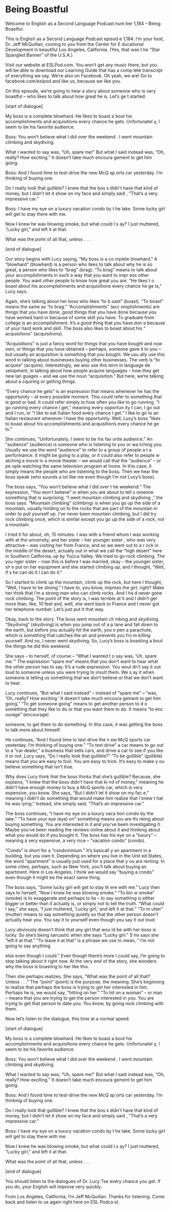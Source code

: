 # Being Boastful

Welcome to English as a Second Language Podcast num ber 1,184 – Being Boastful.

This is English as a Second Language Podcast episod e 1,184. I’m your host, Dr. Jeff McQuillan, coming to you from the Center for E ducational Development in beautiful Los Angeles, California. (Yes, that was t he “Star Spangled Banner” of the U.S.A.)

Visit our website at ESLPod.com. You won’t get any music there, but you will be able to download our Learning Guide that has a comp lete transcript of everything we say. We’re also on Facebook. Oh yeah, we are! Go  to facebook.com/eslpod and like us, because we like you.

On this episode, we’re going to hear a story about someone who is very boastful – who likes to talk about how great he is. Let’s ge t started.

[start of dialogue]

My boss is a complete blowhard. He likes to boast a bout his accomplishments and acquisitions every chance he gets. Unfortunatel y, I seem to be his favorite audience.

Boss: You won’t believe what I did over the weekend . I went mountain climbing and skydiving.

What I wanted to say was, “Uh, spare me!” But what I said instead was, “Oh, really? How exciting.” It doesn’t take much encoura gement to get him going.

Boss: And I found time to test-drive the new McQ sp orts car yesterday. I’m thinking of buying one.

Do I really look that gullible? I knew that the bos s didn’t have that kind of money, but I didn’t let it show on my face and simply said , “That’s a very impressive car.”

Boss: I have my eye on a luxury vacation condo by t he lake. Some lucky girl will get to stay there with me.

Now I knew he was blowing smoke, but what could I s ay? I just muttered, “Lucky girl,” and left it at that.

What was the point of all that, unless . . .

[end of dialogue]

Our story begins with Lucy saying, “My boss is a co mplete blowhard.” A “blowhard” (blowhard) is a person who likes to talk  about why he is so great, a person who likes to “brag” (brag). “To brag” means to talk about your accomplishments in such a way that you want to impr ess other people. You want other people to know how great you are. “He likes t o boast about his accomplishments and acquisitions every chance he ge ts,” Lucy says.

Again, she’s talking about her boss who likes “to b oast” (boast). “To boast” means the same as “to brag.” “Accomplishments” (acc omplishments) are things that you have done, good things that you have done because you have worked hard or because of some skill you have. To graduate  from college is an accomplishment. It’s a good thing that you have don e because of your hard work and skill. The boss also likes to boast about his “ acquisitions” (acquisitions).

“Acquisitions” is just a fancy word for things that  you have bought and now own, or things that you have obtained – perhaps, someone  gave it to you – but usually an acquisition is something that you bought. We usu ally use this word in talking about businesses buying other businesses. The verb is “to acquire” (acquire). Interestingly, we also use this term in language de velopment, in talking about how people acquire languages – how they get new lan guages – and we use the noun “acquisition.” But here, we’re talking about a cquiring or getting things.

“Every chance he gets” is an expression that means whenever he has the opportunity – at every possible moment. This could refer to something that is good or bad. It could refer simply to how often you  like to go running. “I go running every chance I get,” meaning every opportun ity I can, I go out and I run, or “I like to eat Italian food every chance I get.”  I like to go to an Italian restaurant whenever I have the opportunity. Well, Lucy’s boss “likes to boast about his accomplishments and acquisitions every chance he ge ts.”

She continues, “Unfortunately, I seem to be his fav orite audience.” An “audience” (audience) is someone who is listening to you or wa tching you. Usually we use the word “audience” to refer to a group of people a t a performance. It might be going to a play, or it could also refer to people w atching a movie in a movie theater – we would call that the “audience” – or pe ople watching the same television program at home. In this case, it simply  means the people who are listening to the boss. Then we hear the boss speak (who sounds a lot like me even though I’m not Lucy’s boss).

 The boss says, “You won’t believe what I did over t he weekend.” The expression, “You won’t believe” is when you are about to tell s omeone something that is surprising. “I went mountain climbing and skydiving ,” the boss says. “Mountain climbing” (climbing) is when you go up the side of a mountain, usually holding on to the rocks that are part of the mountain in order  to pull yourself up. I’ve never been mountain climbing, but I did try rock climbing  once, which is similar except you go up the side of a rock, not a mountain.

I tried it for about, oh, 15 minutes. I was with a friend whom I was working with at the university, and her sister – her younger sister , who was very attractive – was visiting her from France, and so we went out to a r ock in the middle of the desert, actually out in what we call the “high desert” here  in Southern California, up by Yucca Valley. We tried to go rock climbing. The you nger sister – now this is before I was married, okay – the younger sister, sh e put on her equipment and she started climbing up, and I thought, “Well, if s he can do it I can do it.”

So I started to climb up the mountain, climb up the  rock, but here I thought, “Well, I have to be strong.” I have to, you know, impress the girl, right? Make her think that I’m a strong man who can climb rocks. And I ha d never gone rock climbing. The point of the story is, I was terrible at it and  I didn’t get more than, like, 10 feet and, well, she went back to France and I never got her telephone number. Let’s just put it that way.

Okay, back to the story. The boss went mountain cli mbing and skydiving. “Skydiving” (skydiving) is when you jump out of a p lane and fall down to the earth, but before you actually hit the earth, you o pen a parachute, which is something that catches the air and prevents you fro m killing yourself. And no, I never went skydiving. So, Lucy’s boss is boasting a bout the things he did this weekend.

She says – to herself, of course – “What I wanted t o say was, ‘Uh, spare me.’” The expression “spare me” means that you don’t want  to hear what the other person has to say. It’s a rude expression. You woul dn’t say it out loud to someone unless you were trying to insult them. We s ay it when someone is telling us something that we don’t believe or that we don’t want to hear.

Lucy continues, “But what I said instead” – instead  of “spare me” – “was, ‘Oh, really? How exciting.’ It doesn’t take much encoura gement to get him going.” “To get someone going” means to get another person to d o something that they like to do or that you want them to do. It means “to enc ourage” (encourage)

someone, to get them to do something. In this case,  it was getting the boss to talk more about himself.

He continues, “And I found time to test drive the n ew McQ sports car yesterday. I’m thinking of buying one.” “To test drive” a car means to go out to a “car dealer,” a business that sells cars, and drive a car to see if you like it or not. Lucy says, “Do I really look that gullible?” “To be gullible” (gullible) means that you are easy to fool. You are easy to trick. It’s easy to make y ou believe something that isn’t true.

Why does Lucy think that the boss thinks that she’s  gullible? Because, she explains, “I knew that the boss didn’t have that ki nd of money,” meaning he didn’t have enough money to buy a McQ sports car, which is  very expensive, you know. She says, “But I didn’t let it show on my fac e,” meaning I didn’t do something that would make him realize that I knew t hat he was lying.” Instead, she simply said, “That’s an impressive car.”

The boss continues, “I have my eye on a luxury vaca tion condo by the lake.” “To have your eye (eye) on” something means you are thi nking about buying something. You are interested in it and you’ve been  investigating it. Maybe you’ve been reading the reviews online about it and  thinking about what you would do if you bought it. The boss has his eye on a “luxury” – meaning a very expensive, a very nice – “vacation condo” (condo).

“Condo” is short for a “condominium.” It’s basicall y an apartment in a building, but you own it. Depending on where you live in the Unit ed States, the word “apartment” is usually just used for a place that y ou are renting. In some cities, perhaps, such as New York, you’ll talk about buying  an apartment. Here in Los Angeles, I think we would say “buying a condo” even  though it might be the exact same thing.

The boss says, “Some lucky girl will get to stay th ere with me.” Lucy then says to herself, “Now I knew he was blowing smoke.” “To blo w smoke” (smoke) is to exaggerate and perhaps to lie – to say something is  either bigger or better than it actually is, or simply not to tell the truth. “What  could I say,” she says, “I just muttered, ‘Lucky girl,’ and left it at that.” “To m utter” (mutter) means to say something quietly so that the other person doesn’t actually hear you. You say it to yourself even though you say it out loud.

Lucy obviously doesn’t think that any girl that wou ld be with her boss is lucky. So she’s being sarcastic when she says “Lucky girl.” S he says she “left it at that.” “To leave it at that” is a phrase we use to mean, “ I’m not going to say anything

else even though I could.” Even though there’s more  I could say, I’m going to stop talking about it right now. At the very end of  the story, she wonders why the boss is boasting to her like this.

Then she perhaps realizes. She says, “What was the point of all that? Unless . . .” The “point” (point) is the purpose, the meaning.  She’s beginning to realize that perhaps the boss is trying to get her interested in  him. Perhaps he is, we would say, “hitting on her.” “To hit on a woman” – or man  – means that you are trying to get the person interested in you. You are trying to  get that person to date you. You know, by going rock climbing with them.

Now let’s listen to the dialogue, this time at a normal speed.

[start of dialogue]

My boss is a complete blowhard. He likes to boast a bout his accomplishments and acquisitions every chance he gets. Unfortunatel y, I seem to be his favorite audience.

Boss: You won’t believe what I did over the weekend . I went mountain climbing and skydiving.

What I wanted to say was, “Uh, spare me!” But what I said instead was, “Oh, really? How exciting.” It doesn’t take much encoura gement to get him going.

Boss: And I found time to test-drive the new McQ sp orts car yesterday. I’m thinking of buying one.

Do I really look that gullible? I knew that the bos s didn’t have that kind of money, but I didn’t let it show on my face and simply said , “That’s a very impressive car.”

Boss: I have my eye on a luxury vacation condo by t he lake. Some lucky girl will get to stay there with me.

Now I knew he was blowing smoke, but what could I s ay? I just muttered, “Lucky girl,” and left it at that.

What was the point of all that, unless . . .

[end of dialogue]

 You should listen to the dialogues of Dr. Lucy Tse every chance you get. If you do, your English will improve very quickly.

From Los Angeles, California, I’m Jeff McQuillan. Thanks for listening. Come back and listen to us again right here on ESL Podca st.

